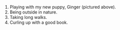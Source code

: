 1.  Playing with my new puppy, Ginger (pictured above).
2.  Being outside in nature.
3.  Taking long walks.
4.  Curling up with a good book.
